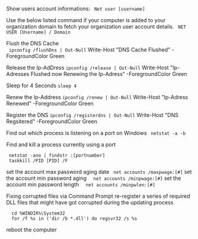 Show users account informations: 
```  Net user [username] ```

 Use the below listed command if your computer is added to your organization domain to fetch your organization user account details. 
```  NET USER [Username] / Domain ```

 Flush the DNS Cache  
```  ipconfig /flushDns | Out-Null ```
 Write-Host "DNS Cache Flushed" -ForegroundColor Green 
 
 Release the Ip-AdDress 
``` ipconfig /release | Out-Null ```
Write-Host  "Ip-Adresses Flushed  now Renewing the Ip-Adress" -ForegroundColor Green 
 
 Sleep for 4 Seconds 
``` sleep 4 ```
 
 Renew the Ip-Address 
``` ipconfig /renew | Out-Null ```
Write-Host "Ip-Adress Renewed" -ForegroundColor Green 
  
 Register the DNS 
 ``` ipconfig /registerdns | Out-Null ```
Write-Host "DNS Regsitered" -ForegroundColor Green 

 Find out which process is listening on a port on Windows
 ``` netstat -a -b```

 Find and kill a process currently using a port
 ```
  netstat -ano | findstr :[portnumber]
  taskkill /PID [PID] /F
```

 set the account max password aging date
 ``` net accounts /maxpwage:[#]```
 set the account min password aging
```  net accounts /minpwage:[#]```
 set the account min password length
```  net accounts /minpwlen:[#]```
  
 Fixing corrupted files via Command Prompt
 re-register a series of required DLL files that might have got corrupted during the updating process
```
  cd %WINDIR%\System32
  for /f %s in ('dir /b *.dll') do regsvr32 /s %s
```
 reboot the computer
